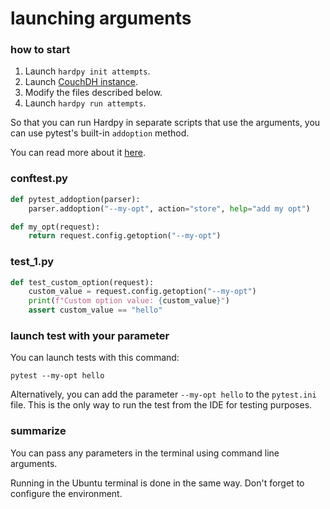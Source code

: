 # launching arguments

### how to start

1. Launch `hardpy init attempts`.
2. Launch [CouchDH instance](../documentation/database.md#couchdb-instance).
3. Modify the files described below.
4. Launch `hardpy run attempts`.

So that you can run Hardpy in separate scripts that use the arguments, you can use pytest's built-in `addoption` method. 

You can read more about it [here](https://docs.pytest.org/en/stable/example/simple.html#how-to-change-command-line-options-defaults).

### conftest.py

```python
def pytest_addoption(parser):
    parser.addoption("--my-opt", action="store", help="add my opt")

def my_opt(request):
    return request.config.getoption("--my-opt")
```

### test_1.py

```python
def test_custom_option(request):
    custom_value = request.config.getoption("--my-opt")
    print(f"Custom option value: {custom_value}")
    assert custom_value == "hello"
```

### launch test with your parameter

You can launch tests with this command:

```
pytest --my-opt hello
```

Alternatively, you can add the parameter `--my-opt hello` to the `pytest.ini` file. 
This is the only way to run the test from the IDE for testing purposes.

### summarize

You can pass any parameters in the terminal using command line arguments.

Running in the Ubuntu terminal is done in the same way. 
Don't forget to configure the environment.